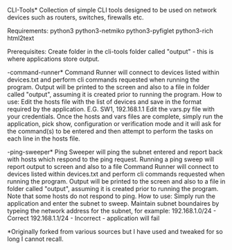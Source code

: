 CLI-Tools*
Collection of simple CLI tools designed to be used on network devices such as routers, switches, firewalls etc.

Requirements:
python3
python3-netmiko
python3-pyfiglet
python3-rich
html2text

Prerequisites:
Create folder in the cli-tools folder called "output" - this is where applications store output.

-command-runner*
Command Runner will connect to devices listed within devices.txt and perform cli commands requested when running the program. Output will be printed to the screen and also to a file in folder called "output", assuming it is created prior to running the program.
How to use:
Edit the hosts file with the list of devices and save in the format required by the application. E.G. SW1, 192.168.1.1
Edit the vars.py file with your credentials.
Once the hosts and vars files are complete, simply run the application, pick show, configuration or verification mode and it will ask for the command(s) to be entered and then attempt to perform the tasks on each line in the hosts file.

-ping-sweeper*
Ping Sweeper will ping the subnet entered and report back with hosts which respond to the ping request. Running a ping sweep will report output to screen and also to a file Command Runner will connect to devices listed within devices.txt and perform cli commands requested when running the program. Output will be printed to the screen and also to a file in folder called "output", assuming it is created prior to running the program. Note that some hosts do not respond to ping.
How to use:
Simply run the application and enter the subnet to sweep. Maintain subnet boundaires by typeing the network address for the subnet, for example:
192.168.1.0/24 - Correct
192.168.1.1/24 - Incorrect - application will fail

*Originally forked from various sources but I have used and tweaked for so long I cannot recall.

